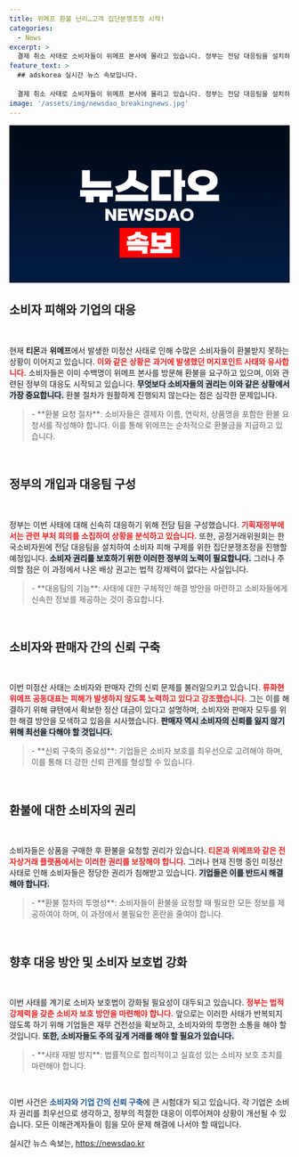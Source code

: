 ```yaml
---
title: 위메프 환불 난리…고객 집단분쟁조정 시작!
categories:
  - News
excerpt: >
  결제 취소 사태로 소비자들이 위메프 본사에 몰리고 있습니다. 정부는 전담 대응팀을 설치하고, 수천억 원 피해를 우려하며 신속한 구제를 위해 나섰습니다. 소비자들의 환불 요청이 잇따르는 중, 티몬과 위메프의 대응이 주목받고 있습니다.
feature_text: >
  ## adskorea 실시간 뉴스 속보입니다.

  결제 취소 사태로 소비자들이 위메프 본사에 몰리고 있습니다. 정부는 전담 대응팀을 설치하고, 수천억 원 피해를 우려하며 신속한 구제를 위해 나섰습니다. 소비자들의 환불 요청이 잇따르는 중, 티몬과 위메프의 대응이 주목받고 있습니다.
image: '/assets/img/newsdao_breakingnews.jpg'
---
```


<p><img src="/assets/img/newsdao_breakingnews.jpg" alt="adskorea 속보" /></p>

<h2 data-ke-size="size26">소비자 피해와 기업의 대응</h2>

<p data-ke-size="size16">&nbsp;</p>

<p>현재 <strong>티몬</strong>과 <strong>위메프</strong>에서 발생한 미정산 사태로 인해 수많은 소비자들이 환불받지 못하는 상황이 이어지고 있습니다. <b><span style="color: #ee2323;">이와 같은 상황은 과거에 발생했던 머지포인트 사태와 유사합니다.</span></b> 소비자들은 이미 수백명이 위메프 본사를 방문해 환불을 요구하고 있으며, 이와 관련된 정부의 대응도 시작되고 있습니다. <b><span style="background-color: #21538527;">무엇보다 소비자들의 권리는 이와 같은 상황에서 가장 중요합니다.</span></b> 환불 절차가 원활하게 진행되지 않는다는 점은 심각한 문제입니다.</p>

<blockquote>
- **환불 요청 절차**: 소비자들은 결제자 이름, 연락처, 상품명을 포함한 환불 요청서를 작성해야 합니다. 이를 통해 위메프는 순차적으로 환불금을 지급하고 있습니다.
</blockquote>

<p data-ke-size="size16">&nbsp;</p>

<h2 data-ke-size="size26">정부의 개입과 대응팀 구성</h2>

<p data-ke-size="size16">&nbsp;</p>

<p>정부는 이번 사태에 대해 신속히 대응하기 위해 전담 팀을 구성했습니다. <b><span style="color: #ee2323;">기획재정부에서는 관련 부처 회의를 소집하여 상황을 분석하고 있습니다.</span></b> 또한, 공정거래위원회는 한국소비자원에 전담 대응팀을 설치하여 소비자 피해 구제를 위한 집단분쟁조정을 진행할 예정입니다. <b><span style="background-color: #21538527;">소비자 권리를 보호하기 위한 이러한 정부의 노력이 필요합니다.</span></b> 그러나 주의할 점은 이 과정에서 나온 배상 권고는 법적 강제력이 없다는 사실입니다.</p>

<blockquote>
- **대응팀의 기능**: 사태에 대한 구체적인 해결 방안을 마련하고 소비자들에게 신속한 정보를 제공하는 것이 중요합니다.
</blockquote>

<p data-ke-size="size16">&nbsp;</p>

<h2 data-ke-size="size26">소비자와 판매자 간의 신뢰 구축</h2>

<p data-ke-size="size16">&nbsp;</p>

<p>이번 미정산 사태는 소비자와 판매자 간의 신뢰 문제를 불러일으키고 있습니다. <b><span style="color: #ee2323;">류화현 위메프 공동대표는 피해가 발생하지 않도록 노력하고 있다고 강조했습니다.</span></b> 그는 이를 해결하기 위해 큐텐에서 확보한 정산 대금이 있다고 설명하며, 소비자와 판매자 모두를 위한 해결 방안을 모색하고 있음을 시사했습니다. <b><span style="background-color: #21538527;">판매자 역시 소비자의 신뢰를 잃지 않기 위해 최선을 다해야 할 것입니다.</span></b></p>

<blockquote>
- **신뢰 구축의 중요성**: 기업들은 소비자 보호를 최우선으로 고려해야 하며, 이를 통해 더 강한 신뢰 관계를 형성할 수 있습니다.
</blockquote>

<p data-ke-size="size16">&nbsp;</p>

<h2 data-ke-size="size26">환불에 대한 소비자의 권리</h2>

<p data-ke-size="size16">&nbsp;</p>

<p>소비자들은 상품을 구매한 후 환불을 요청할 권리가 있습니다. <b><span style="color: #ee2323;">티몬과 위메프와 같은 전자상거래 플랫폼에서는 이러한 권리를 보장해야 합니다.</span></b> 그러나 현재 진행 중인 미정산 사태로 인해 소비자들은 정당한 권리가 침해받고 있습니다. <b><span style="background-color: #21538527;">기업들은 이를 반드시 해결해야 합니다.</span></b></p>

<blockquote>
- **환불 절차의 투명성**: 소비자들이 환불을 요청할 때 필요한 모든 정보를 제공하여야 하며, 이 과정에서 불필요한 혼란을 줄여야 합니다.
</blockquote>

<p data-ke-size="size16">&nbsp;</p>

<h2 data-ke-size="size26">향후 대응 방안 및 소비자 보호법 강화</h2>

<p data-ke-size="size16">&nbsp;</p>

<p>이번 사태를 계기로 소비자 보호법이 강화될 필요성이 대두되고 있습니다. <b><span style="color: #ee2323;">정부는 법적 강제력을 갖춘 소비자 보호 방안을 마련해야 합니다.</span></b> 앞으로는 이러한 사태가 반복되지 않도록 하기 위해 기업들은 재무 건전성을 확보하고, 소비자와의 투명한 소통을 해야 할 것입니다. <b><span style="background-color: #21538527;">또한, 소비자들도 주의 깊게 거래를 해야 할 필요가 있습니다.</span></b></p>

<blockquote>
- **사태 재발 방지**: 법률적으로 합리적이고 실효성 있는 소비자 보호 조치를 마련해야 합니다.
</blockquote>

<p data-ke-size="size16">&nbsp;</p>

<p>이번 사건은 <b><span style="color: #1a5490;">소비자와 기업 간의 신뢰 구축</span></b>에 큰 시험대가 되고 있습니다. 각 기업은 소비자 권리를 최우선으로 생각하고, 정부의 적절한 대응이 이루어져야 상황이 개선될 수 있습니다. 모든 이해관계자들이 힘을 모아 문제 해결에 나서야 할 때입니다.</p>
실시간 뉴스 속보는, <a href="https://newsdao.kr" rel="dofollow">https://newsdao.kr</a>


